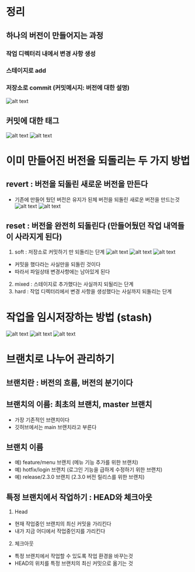 # 정리

## 하나의 버전이 만들어지는 과정

### 작업 디렉터리 내에서 변경 사항 생성

### 스테이지로 add

### 저장소로 commit (커밋메시지: 버전에 대한 설명)

![alt text](image.png)

## 커밋에 대한 태그
![alt text](image-1.png)
![alt text](image-2.png)


# 이미 만들어진 버전을 되돌리는 두 가지 방법

## revert : 버전을 되돌린 새로운 버전을 만든다
- 기존에 만들어 뒀던 버전은 유지가 된체 버전을 되돌린 새로운 버전을 만드는것
![alt text](image-3.png)
![alt text](image-4.png)

## reset : 버전을 완전히 되돌린다 (만들어뒀던 작업 내역들이 사라지게 된다)
1. soft : 저장소로 커밋하기 만 되돌리는 단계
![alt text](image-5.png)
![alt text](image-6.png)
![alt text](image-7.png)
- 커밋을 했다라는 사실만을 되돌린 것이다
-  따라서 파일상태 변경사항에는 남아있게 된다

2. mixed : 스테이지로 추가했다는 사실까지 되될리는 단계
3. hard : 작업 디렉터리에서 변경 사항을 생성했다는 사실까지 되돌리는 단계

# 작업을 임시저장하는 방법 (stash)
![alt text](image-8.png)
![alt text](image-9.png)
![alt text](image-10.png)

# 브랜치로 나누어 관리하기
## 브랜치란 : 버전의 흐름, 버전의 분기이다
## 브랜치의 이름: 최초의 브랜치, master 브랜치
- 가장 기존적인 브랜치이다
- 깃허브에서는 main 브랜치라고 부른다

## 브랜치 이름
- 예) feature/menu 브랜치 (메뉴 기능 추가를 위한 브랜치)
- 예) hotfix/login 브랜치 (로그인 기능을 급하게 수정하기 위한 브랜치)
- 예) release/2.3.0 브랜치 (2.3.0 버전 릴리스를 위한 브랜치)

## 특정 브랜치에서 작업하기 : HEAD와 체크아웃
1. Head
+ 현재 작업중인 브랜치의 최신 커밋을 가리킨다
+ 내가 지금 어디에서 작업중인지를 가리킨다

2. 체크아웃
+ 특정 브랜치에서 작업할 수 있도록 작업 환경을 바꾸는것
+ HEAD의 위치를 특정 브랜치의 최신 커밋으로 옮기는 것